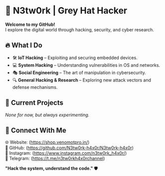 # 👾 N3tw0rk | Grey Hat Hacker  

**Welcome to my GitHub!**  
I explore the digital world through hacking, security, and cyber research.  

## 🔥 What I Do  
- 🛠 **IoT Hacking** – Exploiting and securing embedded devices.  
- 💻 **System Hacking** – Understanding vulnerabilities in OS and networks.  
- 🎭 **Social Engineering** – The art of manipulation in cybersecurity.  
- 🔍 **General Hacking & Research** – Exploring new attack vectors and defense mechanisms.  

## 🚀 Current Projects  
_None for now, but always experimenting._  

## 📡 Connect With Me  
  
🌐 Website: (https://shop.venomotpro.in/)    
🐙 GitHub: (https://github.com/N3tw0rk-h4x0r/N3tw0rk-h4x0r)  
📸 Instagram: (https://www.instagram.com/n3tw0rk_h4x0r/)  
📢 Telegram: (https://t.me/n3tw0rkh4x0rchannel)  
   
**"Hack the system, understand the code."** 🛡️  
